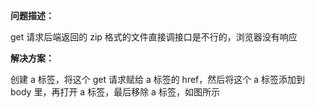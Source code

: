 **问题描述：**

get 请求后端返回的 zip 格式的文件直接调接口是不行的，浏览器没有响应

**解决方案：**

创建 a 标签，将这个 get 请求赋给 a 标签的 href，然后将这个 a 标签添加到 body 里，再打开 a 标签，最后移除 a 标签，如图所示
